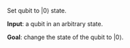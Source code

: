 Set qubit to |0⟩ state.

**Input**: a qubit in an arbitrary state.

**Goal**: change the state of the qubit to |0⟩.